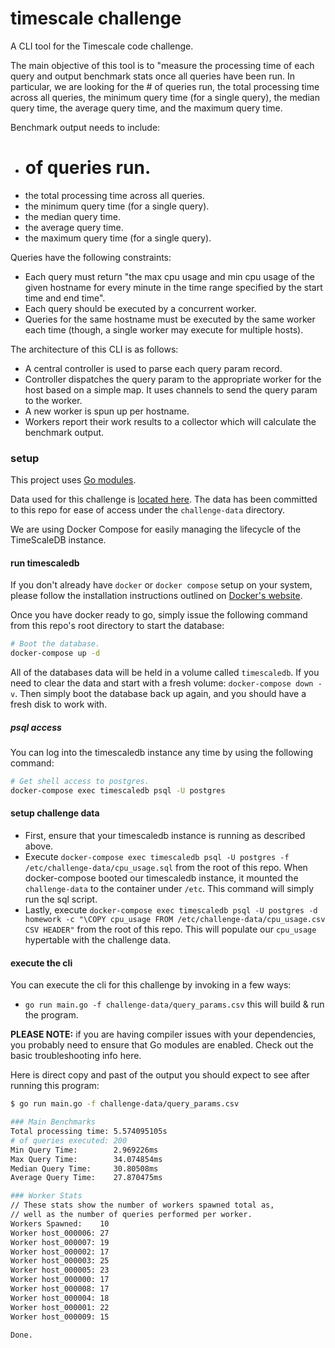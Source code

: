 timescale challenge
===================
A CLI tool for the Timescale code challenge.

The main objective of this tool is to "measure the processing time of each query and output benchmark stats once all queries have been run. In particular, we are looking for the # of queries run, the total processing time across all queries, the minimum query time (for a single query), the median query time, the average query time, and the maximum query time.

Benchmark output needs to include:
- # of queries run.
- the total processing time across all queries.
- the minimum query time (for a single query).
- the median query time.
- the average query time.
- the maximum query time (for a single query).

Queries have the following constraints:
- Each query must return "the max cpu usage and min cpu usage of the given hostname for every minute in the time range specified by the start time and end time".
- Each query should be executed by a concurrent worker.
- Queries for the same hostname must be executed by the same worker each time (though, a single worker may execute for multiple hosts).

The architecture of this CLI is as follows:
- A central controller is used to parse each query param record.
- Controller dispatches the query param to the appropriate worker for the host based on a simple map. It uses channels to send the query param to the worker.
- A new worker is spun up per hostname.
- Workers report their work results to a collector which will calculate the benchmark output.

### setup
This project uses [Go modules](https://github.com/golang/go/wiki/Modules).

Data used for this challenge is [located here](https://www.dropbox.com/s/17mr38w21yhgjjl/TimescaleDB_coding_assignment-RD_eng_setup.tar.gz?dl=1). The data has been committed to this repo for ease of access under the `challenge-data` directory.

We are using Docker Compose for easily managing the lifecycle of the TimeScaleDB instance.

#### run timescaledb
If you don't already have `docker` or `docker compose` setup on your system, please follow the installation instructions outlined on [Docker's website](https://docs.docker.com/install/#supported-platforms).

Once you have docker ready to go, simply issue the following command from this repo's root directory to start the database:

```bash
# Boot the database.
docker-compose up -d
```

All of the databases data will be held in a volume called `timescaledb`. If you need to clear the data and start with a fresh volume: `docker-compose down -v`. Then simply boot the database back up again, and you should have a fresh disk to work with.

##### psql access
You can log into the timescaledb instance any time by using the following command:

```bash
# Get shell access to postgres.
docker-compose exec timescaledb psql -U postgres
```

#### setup challenge data
- First, ensure that your timescaledb instance is running as described above.
- Execute `docker-compose exec timescaledb psql -U postgres -f /etc/challenge-data/cpu_usage.sql` from the root of this repo. When docker-compose booted our timescaledb instance, it mounted the `challenge-data` to the container under `/etc`. This command will simply run the sql script.
- Lastly, execute `docker-compose exec timescaledb psql -U postgres -d homework -c "\COPY cpu_usage FROM /etc/challenge-data/cpu_usage.csv CSV HEADER"` from the root of this repo. This will populate our `cpu_usage` hypertable with the challenge data.

#### execute the cli
You can execute the cli for this challenge by invoking in a few ways:
- `go run main.go -f challenge-data/query_params.csv` this will build & run the program.

**PLEASE NOTE:** if you are having compiler issues with your dependencies, you probably need to ensure that Go modules are enabled. Check out the basic troubleshooting info here.

Here is direct copy and past of the output you should expect to see after running this program:

```bash
$ go run main.go -f challenge-data/query_params.csv

### Main Benchmarks
Total processing time: 5.574095105s
# of queries executed: 200
Min Query Time:        2.969226ms
Max Query Time:        34.074854ms
Median Query Time:     30.80508ms
Average Query Time:    27.870475ms

### Worker Stats
// These stats show the number of workers spawned total as,
// well as the number of queries performed per worker.
Workers Spawned:    10
Worker host_000006: 27
Worker host_000007: 19
Worker host_000002: 17
Worker host_000003: 25
Worker host_000005: 23
Worker host_000000: 17
Worker host_000008: 17
Worker host_000004: 18
Worker host_000001: 22
Worker host_000009: 15

Done.
```

